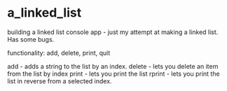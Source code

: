 # a_linked_list
building a linked list console app - just my attempt at making a linked list.
Has some bugs.

functionality:
add, delete, print, quit

add - adds a string to the list by an index.
delete - lets you delete an item from the list by index
print - lets you print the list
rprint - lets you print the list in reverse from a selected index.

